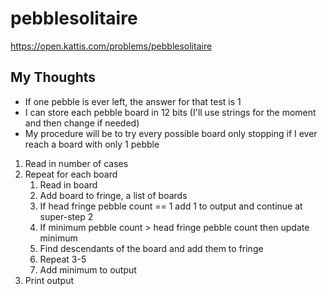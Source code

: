 # pebblesolitaire

<https://open.kattis.com/problems/pebblesolitaire>

## My Thoughts

- If one pebble is ever left, the answer for that test is 1
- I can store each pebble board in 12 bits (I'll use strings for the moment and then change if needed)
- My procedure will be to try every possible board only stopping if I ever reach a board with only 1 pebble

1. Read in number of cases
2. Repeat for each board
	1. Read in board
	2. Add board to fringe, a list of boards
	3. If head fringe pebble count == 1 add 1 to output and continue at super-step 2
	4. If minimum pebble count > head fringe pebble count then update minimum
	5. Find descendants of the board and add them to fringe
	6. Repeat 3-5
	7. Add minimum to output
3. Print output
